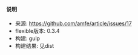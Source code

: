 #### 说明
- 来源: https://github.com/amfe/article/issues/17  
- flexible版本: 0.3.4  
- 构建: gulp
- 构建结果: 见dist
